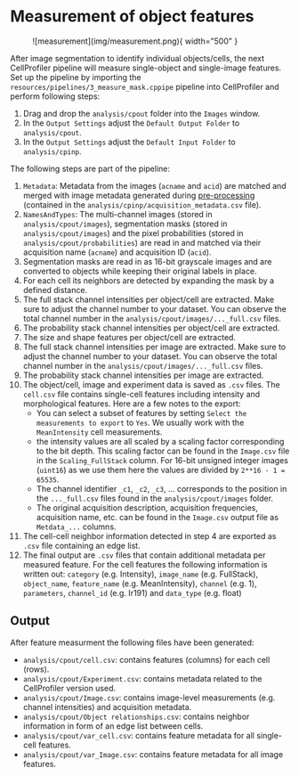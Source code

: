 # Measurement of object features

<figure markdown>
  ![measurement](img/measurement.png){ width="500" }
</figure>

After image segmentation to identify individual objects/cells, the next CellProfiler pipeline will measure single-object and single-image features.
Set up the pipeline by importing the `resources/pipelines/3_measure_mask.cppipe` pipeline into CellProfiler and perform following steps:

1. Drag and drop the `analysis/cpout` folder into the `Images` window.
2. In the `Output Settings` adjust the `Default Output Folder` to `analysis/cpout`.
2. In the `Output Settings` adjust the `Default Input Folder` to `analysis/cpinp`.

The following steps are part of the pipeline:

1. `Metadata`: Metadata from the images (`acname` and `acid`) are matched and merged with image metadata generated during [pre-processing](prepro.md) (contained in the `analysis/cpinp/acquisition_metadata.csv` file).
2. `NamesAndTypes`: The multi-channel images (stored in `analysis/cpout/images`), segmentation masks (stored in `analysis/cpout/images`) and the pixel probabilities (stored in `analysis/cpout/probabilities`) are read in and matched via their acquisition name (`acname`) and acquisition ID (`acid`).
3. Segmentation masks are read in as 16-bit grayscale images and are converted to objects while keeping their original labels in place.
4. For each cell its neighbors are detected by expanding the mask by a defined distance.
5. The full stack channel intensities per object/cell are extracted. Make sure to adjust the channel number to your dataset. You can observe the total channel number in the `analysis/cpout/images/..._full.csv` files.
6. The probability stack channel intensities per object/cell are extracted. 
7. The size and shape features per object/cell are extracted.
8. The full stack channel intensities per image are extracted. Make sure to adjust the channel number to your dataset. You can observe the total channel number in the `analysis/cpout/images/..._full.csv` files.
9. The probability stack channel intensities per image are extracted. 
10. The object/cell, image and experiment data is saved as `.csv` files. The `cell.csv` file contains single-cell features including intensity and morphological features. Here are a few notes to the  export: 
    - You can select a subset of features by setting `Select the measurements to export` to `Yes`. We usually work with the `MeanIntensity` cell measurements.
    - the intensity values are all scaled by a scaling factor corresponding to the bit depth. This scaling factor can be found in the `Image.csv` file in the `Scaling_FullStack` column. For 16-bit unsigned integer images (`uint16`) as we use them here the values are divided by `2**16 - 1 = 65535`.
    - The channel identifier `_c1`, `_c2`, `_c3`, ... corresponds to the position in the `..._full.csv` files found in the `analysis/cpout/images` folder.
    - The original acquisition description, acquisition frequencies, acquisition name, etc. can be found in the `Image.csv` output file as `Metdata_...` columns.
11. The cell-cell neighbor information detected in step 4 are exported as `.csv` file containing an edge list.
12. The final output are `.csv` files that contain additional metadata per measured feature. For the cell features the following information is written out: `category` (e.g. Intensity), `image_name` (e.g. FullStack), `object_name`, `feature_name` (e.g. MeanIntensity), `channel` (e.g. 1), `parameters`, `channel_id` (e.g. Ir191) and `data_type` (e.g. float)

## Output

After feature measurment the following files have been generated:

* `analysis/cpout/cell.csv`: contains features (columns) for each cell (rows).
* `analysis/cpout/Experiment.csv`: contains metadata related to the CellProfiler version used.
* `analysis/cpout/Image.csv`: contains image-level measurements (e.g. channel intensities) and acquisition metadata. 
* `analysis/cpout/Object relationships.csv`: contains neighbor information in form of an edge list between cells.
* `analysis/cpout/var_cell.csv`: contains feature metadata for all single-cell features.
* `analysis/cpout/var_Image.csv`: contains feature metadata for all image features.




